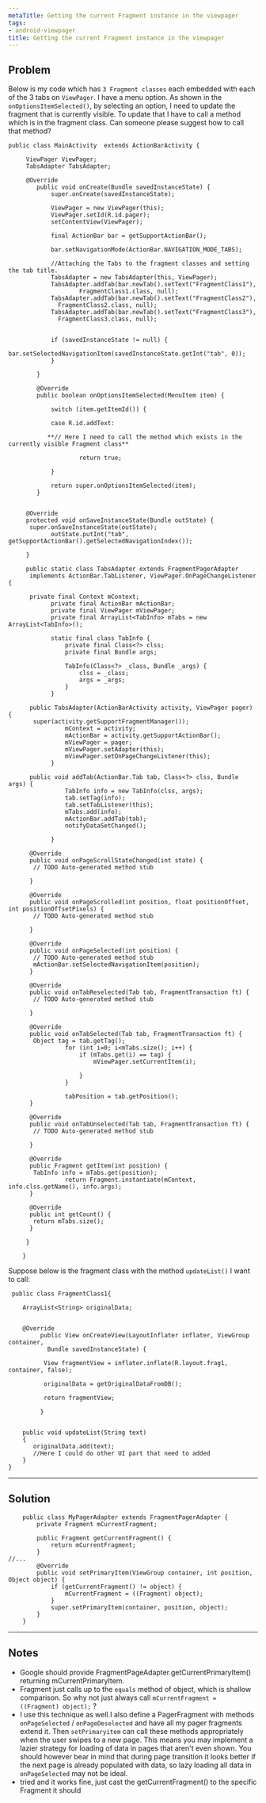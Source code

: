 ```yaml
---
metaTitle: Getting the current Fragment instance in the viewpager
tags:
- android-viewpager
title: Getting the current Fragment instance in the viewpager
---
```


## Problem

Below is my code which has `3 Fragment classes` each embedded with each of the 3 tabs on `ViewPager`. I have a menu option. As shown in the `onOptionsItemSelected()`, by selecting an option, I need to update the fragment that is currently visible. To update that I have to call a method which is in the fragment class. Can someone please suggest how to call that method?



```
public class MainActivity  extends ActionBarActivity {

     ViewPager ViewPager;
     TabsAdapter TabsAdapter;

     @Override
        public void onCreate(Bundle savedInstanceState) {
            super.onCreate(savedInstanceState);

            ViewPager = new ViewPager(this);
            ViewPager.setId(R.id.pager);
            setContentView(ViewPager);

            final ActionBar bar = getSupportActionBar();

            bar.setNavigationMode(ActionBar.NAVIGATION_MODE_TABS);

            //Attaching the Tabs to the fragment classes and setting the tab title.
            TabsAdapter = new TabsAdapter(this, ViewPager);
            TabsAdapter.addTab(bar.newTab().setText("FragmentClass1"),
                    FragmentClass1.class, null);
            TabsAdapter.addTab(bar.newTab().setText("FragmentClass2"),
              FragmentClass2.class, null);
            TabsAdapter.addTab(bar.newTab().setText("FragmentClass3"),
              FragmentClass3.class, null);


            if (savedInstanceState != null) {
                bar.setSelectedNavigationItem(savedInstanceState.getInt("tab", 0));
            }

        }

        @Override
        public boolean onOptionsItemSelected(MenuItem item) {

            switch (item.getItemId()) {

            case R.id.addText:

           **// Here I need to call the method which exists in the currently visible Fragment class**

                    return true;

            }

            return super.onOptionsItemSelected(item);
        }


     @Override
     protected void onSaveInstanceState(Bundle outState) {
      super.onSaveInstanceState(outState);
            outState.putInt("tab", getSupportActionBar().getSelectedNavigationIndex());

     }

     public static class TabsAdapter extends FragmentPagerAdapter
      implements ActionBar.TabListener, ViewPager.OnPageChangeListener {

      private final Context mContext;
            private final ActionBar mActionBar;
            private final ViewPager mViewPager;
            private final ArrayList<TabInfo> mTabs = new ArrayList<TabInfo>();

            static final class TabInfo {
                private final Class<?> clss;
                private final Bundle args;

                TabInfo(Class<?> _class, Bundle _args) {
                    clss = _class;
                    args = _args;
                }
            }

      public TabsAdapter(ActionBarActivity activity, ViewPager pager) {
       super(activity.getSupportFragmentManager());
                mContext = activity;
                mActionBar = activity.getSupportActionBar();
                mViewPager = pager;
                mViewPager.setAdapter(this);
                mViewPager.setOnPageChangeListener(this);
            }

      public void addTab(ActionBar.Tab tab, Class<?> clss, Bundle args) {
                TabInfo info = new TabInfo(clss, args);
                tab.setTag(info);
                tab.setTabListener(this);
                mTabs.add(info);
                mActionBar.addTab(tab);
                notifyDataSetChanged();

            }

      @Override
      public void onPageScrollStateChanged(int state) {
       // TODO Auto-generated method stub

      }

      @Override
      public void onPageScrolled(int position, float positionOffset, int positionOffsetPixels) {
       // TODO Auto-generated method stub

      }

      @Override
      public void onPageSelected(int position) {
       // TODO Auto-generated method stub
       mActionBar.setSelectedNavigationItem(position);
      }

      @Override
      public void onTabReselected(Tab tab, FragmentTransaction ft) {
       // TODO Auto-generated method stub

      }

      @Override
      public void onTabSelected(Tab tab, FragmentTransaction ft) {
       Object tag = tab.getTag();
                for (int i=0; i<mTabs.size(); i++) {
                    if (mTabs.get(i) == tag) {
                        mViewPager.setCurrentItem(i);

                    }
                }

                tabPosition = tab.getPosition();
      }

      @Override
      public void onTabUnselected(Tab tab, FragmentTransaction ft) {
       // TODO Auto-generated method stub

      }

      @Override
      public Fragment getItem(int position) {
       TabInfo info = mTabs.get(position);
                return Fragment.instantiate(mContext, info.clss.getName(), info.args);
      }

      @Override
      public int getCount() {
       return mTabs.size();
      }

     }

    }

```

Suppose below is the fragment class with the method `updateList()` I want to call:



```
 public class FragmentClass1{

    ArrayList<String> originalData;


    @Override
         public View onCreateView(LayoutInflater inflater, ViewGroup container,
           Bundle savedInstanceState) {

          View fragmentView = inflater.inflate(R.layout.frag1, container, false);

          originalData = getOriginalDataFromDB();

          return fragmentView;

         }


    public void updateList(String text)
    {
       originalData.add(text);
       //Here I could do other UI part that need to added
    }
}

```


---

## Solution


```
    public class MyPagerAdapter extends FragmentPagerAdapter {
        private Fragment mCurrentFragment;

        public Fragment getCurrentFragment() {
            return mCurrentFragment;
        }
//...    
        @Override
        public void setPrimaryItem(ViewGroup container, int position, Object object) {
            if (getCurrentFragment() != object) {
                mCurrentFragment = ((Fragment) object);
            }
            super.setPrimaryItem(container, position, object);
        }
    }

```


---

## Notes

- Google should provide FragmentPageAdapter.getCurrentPrimaryItem() returning mCurrentPrimaryItem.
- Fragment just calls up to the `equals` method of object, which is shallow comparison. So why not just always call `mCurrentFragment = ((Fragment) object);` ?
- I use this technique as well.I also define a PagerFragment with methods  `onPageSelected` / `onPageDeselected` and have all my pager fragments extend it. Then `setPrimaryitem` can call these methods appropriately when the user swipes to a new page. This means you may implement a lazier strategy for loading of data in pages that aren't even shown. You should however bear in mind that during page transition it looks better if the next page is already populated with data, so lazy loading all data in `onPageSelected` may not be ideal.
- tried and it works fine, just cast the getCurrentFragment() to the specific Fragment it should
